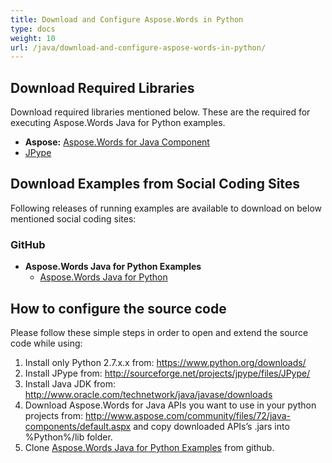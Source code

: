 ```yaml
---
title: Download and Configure Aspose.Words in Python
type: docs
weight: 10
url: /java/download-and-configure-aspose-words-in-python/
---
```


## **Download Required Libraries**

Download required libraries mentioned below. These are the required for executing Aspose.Words Java for Python examples.

- **Aspose:** [Aspose.Words for Java Component](http://www.aspose.com/community/files/72/java-components/aspose.words-for-java/default.aspx)
- [JPype](https://pypi.python.org/pypi/JPype1)

## **Download Examples from Social Coding Sites**

Following releases of running examples are available to download on below mentioned social coding sites:

### **GitHub**

- **Aspose.Words Java for Python Examples** 
  - [Aspose.Words Java for Python](https://github.com/aspose-words/Aspose.Words-for-Java/tree/master/Plugins/Aspose_Words_Java_for_Python)

## **How to configure the source code**

Please follow these simple steps in order to open and extend the source code while using:

1. Install only Python 2.7.x.x from: <https://www.python.org/downloads/>
2. Install JPype from: <http://sourceforge.net/projects/jpype/files/JPype/>
3. Install Java JDK from: <http://www.oracle.com/technetwork/java/javase/downloads>
4. Download Aspose.Words for Java APIs you want to use in your python projects from: <http://www.aspose.com/community/files/72/java-components/default.aspx> and copy downloaded APIs’s .jars into %Python%/lib folder.
5. Clone [Aspose.Words Java for Python Examples](https://github.com/aspose-words/Aspose.Words-for-Java/tree/master/Plugins/Aspose.Words-for-Java_for_Python) from github.

